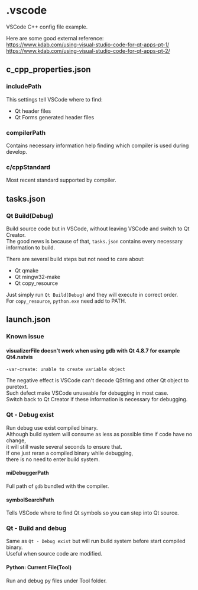 # .vscode

VSCode C++ config file example.

Here are some good external reference:  
https://www.kdab.com/using-visual-studio-code-for-qt-apps-pt-1/  
https://www.kdab.com/using-visual-studio-code-for-qt-apps-pt-2/

## c_cpp_properties.json

### includePath

This settings tell VSCode where to find:

- Qt header files
- Qt Forms generated header files

### compilerPath

Contains necessary information help finding which compiler is used during develop.

### c/cppStandard

Most recent standard supported by compiler.

## tasks.json

### Qt Build(Debug)

Build source code but in VSCode, without leaving VSCode and switch to Qt Creator.  
The good news is because of that, `tasks.json` contains every necessary information to build.

There are several build steps but not need to care about:

- Qt qmake
- Qt mingw32-make
- Qt copy_resource

Just simply run `Qt Build(Debug)` and they will execute in correct order.  
For `copy_resource`, `python.exe` need add to PATH.

## launch.json

### Known issue

#### visualizerFile doesn't work when using gdb with Qt 4.8.7 for example Qt4.natvis

`-var-create: unable to create variable object`

The negative effect is VSCode can't decode QString and other Qt object to puretext.  
Such defect make VSCode unuseable for debugging in most case.  
Switch back to Qt Creator if these information is necessary for debugging.

### Qt - Debug exist

Run debug use exist compiled binary.  
Although build system will consume as less as possible time if code have no change,  
it will still waste several seconds to ensure that.  
If one just reran a compiled binary while debugging,  
there is no need to enter build system.

#### miDebuggerPath

Full path of `gdb` bundled with the compiler.

#### symbolSearchPath

Tells VSCode where to find Qt symbols so you can step into Qt source.

### Qt - Build and debug

Same as `Qt - Debug exist` but will run build system before start compiled binary.  
Useful when source code are modified.

#### Python: Current File(Tool)

Run and debug py files under Tool folder.
